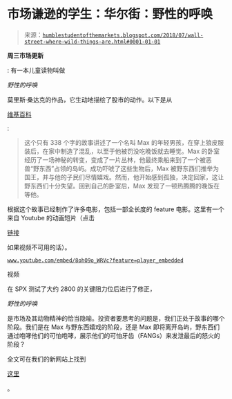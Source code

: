 <!--yml

分类：未分类

日期：2024-05-18 02:39:48

-->

# 市场谦逊的学生：华尔街：野性的呼唤

> 来源：[`humblestudentofthemarkets.blogspot.com/2018/07/wall-street-where-wild-things-are.html#0001-01-01`](https://humblestudentofthemarkets.blogspot.com/2018/07/wall-street-where-wild-things-are.html#0001-01-01)

**周三市场更新**

: 有一本儿童读物叫做

*野性的呼唤*

莫里斯·桑达克的作品，它生动地描绘了股市的动作。以下是从

[维基百科](https://en.wikipedia.org/wiki/Where_the_Wild_Things_Are)

:

> 这个只有 338 个字的故事讲述了一个名叫 Max 的年轻男孩，在穿上狼皮服装后，在家中制造了混乱，以至于他被罚没吃晚饭就去睡觉。Max 的卧室经历了一场神秘的转变，变成了一片丛林，他最终乘船来到了一个被恶兽“野东西”占领的岛屿。成功吓唬了这些生物后，Max 被野东西们推举为国王，并与他的子民们尽情嬉戏。然而，他开始感到孤独，决定回家，这让野东西们十分失望。回到自己的卧室后，Max 发现了一顿热腾腾的晚饭在等他。

根据这个故事已经制作了许多电影，包括一部全长度的 feature 电影。这里有一个来自 Youtube 的动画短片（点击

[链接](https://www.youtube.com/watch?v=8ohO9o_WRVc)

如果视频不可用的话）。

[`www.youtube.com/embed/8ohO9o_WRVc?feature=player_embedded`](https://www.youtube.com/embed/8ohO9o_WRVc?feature=player_embedded)

视频

在 SPX 测试了大约 2800 的关键阻力位后进行了修正，

*野性的呼唤*

是市场及其动物精神的恰当隐喻。投资者要思考的问题是，我们正处于故事的哪个阶段。我们是在 Max 与野东西嬉戏的阶段，还是 Max 即将离开岛屿，野东西们通过咆哮他们的可怕咆哮，展示他们的可怕牙齿（FANGs）来发泄最后的怒火的阶段？

全文可在我们的新网站上找到

[这里](https://humblestudentofthemarkets.com/2018/07/11/wall-street-where-the-wild-things-are/)

。
